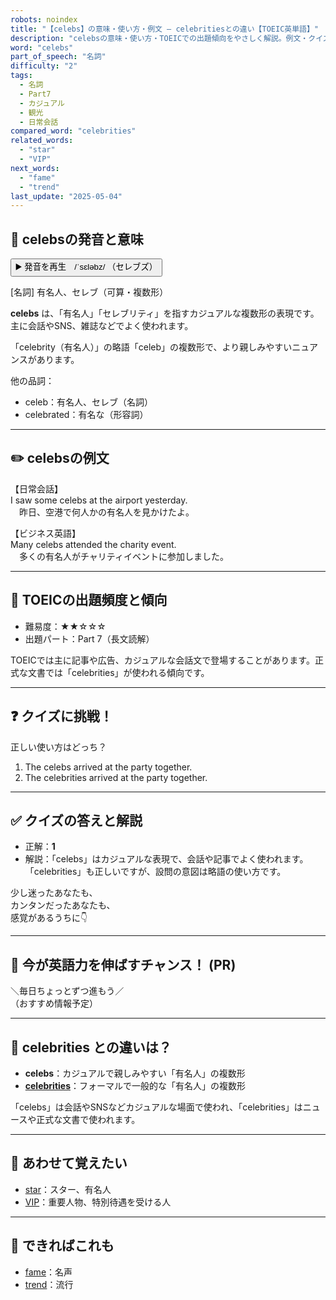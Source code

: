 ```yaml
---
robots: noindex
title: "【celebs】の意味・使い方・例文 ― celebritiesとの違い【TOEIC英単語】"
description: "celebsの意味・使い方・TOEICでの出題傾向をやさしく解説。例文・クイズ付きでcelebritiesとの違いもわかりやすく学べます。"
word: "celebs"
part_of_speech: "名詞"
difficulty: "2"
tags:
  - 名詞
  - Part7
  - カジュアル
  - 観光
  - 日常会話
compared_word: "celebrities"
related_words:
  - "star"
  - "VIP"
next_words:
  - "fame"
  - "trend"
last_update: "2025-05-04"
---
```


## 🔰 celebsの発音と意味

<button class="play-audio" onclick="playTTS('celebs')">
  <span class="play-audio-main">
    ▶️ 発音を再生　/ˈsɛləbz/
  </span>
  <span class="play-audio-sub">
    （セレブズ）
  </span>
</button>

[名詞] 有名人、セレブ（可算・複数形）

**celebs** は、「有名人」「セレブリティ」を指すカジュアルな複数形の表現です。主に会話やSNS、雑誌などでよく使われます。

「celebrity（有名人）」の略語「celeb」の複数形で、より親しみやすいニュアンスがあります。

他の品詞：  
- celeb：有名人、セレブ（名詞）
- celebrated：有名な（形容詞）

---

## ✏️ celebsの例文

【日常会話】  
I saw some celebs at the airport yesterday.  
　昨日、空港で何人かの有名人を見かけたよ。

【ビジネス英語】  
Many celebs attended the charity event.  
　多くの有名人がチャリティイベントに参加しました。

---

## 🎯 TOEICの出題頻度と傾向

- 難易度：★★☆☆☆
- 出題パート：Part 7（長文読解）

TOEICでは主に記事や広告、カジュアルな会話文で登場することがあります。正式な文書では「celebrities」が使われる傾向です。

---

## ❓ クイズに挑戦！

正しい使い方はどっち？

1. The celebs arrived at the party together.  
2. The celebrities arrived at the party together.

---

## ✅ クイズの答えと解説

- 正解：**1**
- 解説：「celebs」はカジュアルな表現で、会話や記事でよく使われます。「celebrities」も正しいですが、設問の意図は略語の使い方です。

少し迷ったあなたも、  
カンタンだったあなたも、  
感覚があるうちに👇️

---

## 🚀 今が英語力を伸ばすチャンス！ (PR)

<div class="info-center">
＼毎日ちょっとずつ進もう／<br>  
（おすすめ情報予定）
</div>

---

## 🤔  celebrities との違いは？

- **celebs**：カジュアルで親しみやすい「有名人」の複数形
- **[celebrities](/word/celebrities/)**：フォーマルで一般的な「有名人」の複数形

「celebs」は会話やSNSなどカジュアルな場面で使われ、「celebrities」はニュースや正式な文書で使われます。

---

## 🧩 あわせて覚えたい

- [star](/word/star/)：スター、有名人
- [VIP](/VIP)：重要人物、特別待遇を受ける人

---

## 📖 できればこれも

- [fame](/word/fame/)：名声
- [trend](/word/trend/)：流行

<!-- cvid: aid25_bid11 -->
